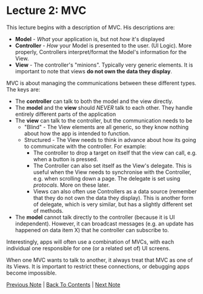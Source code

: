 # Lecture 2: MVC

This lecture begins with a description of MVC. His descriptions are:
* **Model** - *What* your application is, but not *how* it's displayed
* **Controller** - *How* your Model is presented to the user. (UI Logic). More properly, Controllers interpret/format the Model's information for the View.
* **View** - The controller's "minions". Typically very generic elements. It is important to note that views **do not own the data they display**.

MVC is about managing the communications between these different types. The keys are:

* The **controller** can talk to both the model and the view directly.
* The **model** and the **view** should *NEVER* talk to each other. They handle entirely different parts of the application
* The **view** can talk to the controller, but the communication needs to be 
    * "Blind" - The View elements are all generic, so they know nothing about how the app is intended to function.
    * Structured - The View needs to think in advance about how its going to communicate with the controller. For example:
      *  The controller to drop a target on itself that the view can call, e.g. when a button is pressed.
      *  The Controller can also set itself as the View's delegate. This is useful when the View needs to synchronise with the Controller, e.g. when scrolling down a page. The delegate is set using *protocals*. More on these later.
      *  Views can also often use Controllers as a data source (remember that they do not own the data they display). This is another form of delegate, which is very similar, but has a slightly different set of methods.
 *  The **model** cannot talk directly to the controller (because it is UI independent). However, it can broadcast messages (e.g. an update has happened on data item X) that he controller can subscribe to.

Interestingly, apps will often use a combination of MVCs, with each individual one responsible for one (or a related set of) UI screens.

When one MVC wants to talk to another, it always treat that MVC as one of its Views. It is important to restrict these connections, or debugging apps become impossible.

[Previous Note](../Lecture%201/Lecture%201.md) | [Back To Contents](https://github.com/Firanus/stanford-iOS-lecture-notes) |  [Next Note](../8%20-%20Properties/8.2%20-%20Property%20Observers.md)